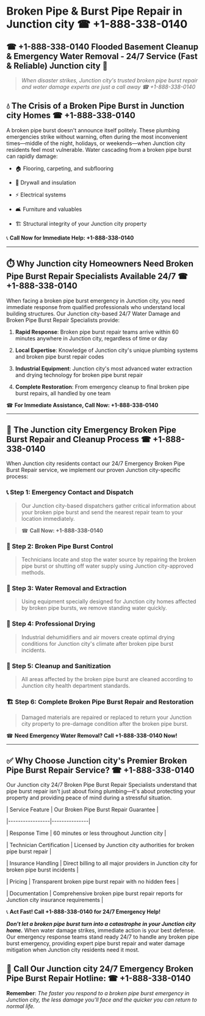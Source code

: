 # Broken Pipe & Burst Pipe Repair in Junction city ☎ +1-888-338-0140  
## ☎ +1-888-338-0140 Flooded Basement Cleanup & Emergency Water Removal - 24/7 Service (Fast & Reliable) Junction city 🚨  

> *When disaster strikes, Junction city's trusted broken pipe burst repair and water damage experts are just a call away ☎ +1-888-338-0140*  

## 💧 The Crisis of a Broken Pipe Burst in Junction city Homes ☎ +1-888-338-0140  

A broken pipe burst doesn't announce itself politely. These plumbing emergencies strike without warning, often during the most inconvenient times—middle of the night, holidays, or weekends—when Junction city residents feel most vulnerable. Water cascading from a broken pipe burst can rapidly damage:  

* 🏠 Flooring, carpeting, and subflooring  
* 🧱 Drywall and insulation  
* ⚡ Electrical systems  
* 🛋️ Furniture and valuables  
* 🏗️ Structural integrity of your Junction city property  

📞 **Call Now for Immediate Help: +1-888-338-0140**  

---  

## ⏱️ Why Junction city Homeowners Need Broken Pipe Burst Repair Specialists Available 24/7 ☎ +1-888-338-0140  

When facing a broken pipe burst emergency in Junction city, you need immediate response from qualified professionals who understand local building structures. Our Junction city-based 24/7 Water Damage and Broken Pipe Burst Repair Specialists provide:  

1. **Rapid Response**: Broken pipe burst repair teams arrive within 60 minutes anywhere in Junction city, regardless of time or day  
2. **Local Expertise**: Knowledge of Junction city's unique plumbing systems and broken pipe burst repair codes  
3. **Industrial Equipment**: Junction city's most advanced water extraction and drying technology for broken pipe burst repair  
4. **Complete Restoration**: From emergency cleanup to final broken pipe burst repairs, all handled by one team  

☎ **For Immediate Assistance, Call Now: +1-888-338-0140**  

---  

## 🔧 The Junction city Emergency Broken Pipe Burst Repair and Cleanup Process ☎ +1-888-338-0140  

When Junction city residents contact our 24/7 Emergency Broken Pipe Burst Repair service, we implement our proven Junction city-specific process:  

### 📞 Step 1: Emergency Contact and Dispatch  
> Our Junction city-based dispatchers gather critical information about your broken pipe burst and send the nearest repair team to your location immediately.  
> ☎ **Call Now: +1-888-338-0140**  

### 🚿 Step 2: Broken Pipe Burst Control  
> Technicians locate and stop the water source by repairing the broken pipe burst or shutting off water supply using Junction city-approved methods.  

### 🌊 Step 3: Water Removal and Extraction  
> Using equipment specially designed for Junction city homes affected by broken pipe bursts, we remove standing water quickly.  

### 💨 Step 4: Professional Drying  
> Industrial dehumidifiers and air movers create optimal drying conditions for Junction city's climate after broken pipe burst incidents.  

### 🧼 Step 5: Cleanup and Sanitization  
> All areas affected by the broken pipe burst are cleaned according to Junction city health department standards.  

### 🏗️ Step 6: Complete Broken Pipe Burst Repair and Restoration  
> Damaged materials are repaired or replaced to return your Junction city property to pre-damage condition after the broken pipe burst.  

☎ **Need Emergency Water Removal? Call +1-888-338-0140 Now!**  

---  

## ✅ Why Choose Junction city's Premier Broken Pipe Burst Repair Service? ☎ +1-888-338-0140  

Our Junction city 24/7 Broken Pipe Burst Repair Specialists understand that pipe burst repair isn't just about fixing plumbing—it's about protecting your property and providing peace of mind during a stressful situation.  

| Service Feature | Our Broken Pipe Burst Repair Guarantee |  
|-----------------|---------------|  
| Response Time | 60 minutes or less throughout Junction city |  
| Technician Certification | Licensed by Junction city authorities for broken pipe burst repair |  
| Insurance Handling | Direct billing to all major providers in Junction city for broken pipe burst incidents |  
| Pricing | Transparent broken pipe burst repair with no hidden fees |  
| Documentation | Comprehensive broken pipe burst repair reports for Junction city insurance requirements |  

📞 **Act Fast! Call +1-888-338-0140 for 24/7 Emergency Help!**  

***Don't let a broken pipe burst turn into a catastrophe in your Junction city home.*** When water damage strikes, immediate action is your best defense. Our emergency response teams stand ready 24/7 to handle any broken pipe burst emergency, providing expert pipe burst repair and water damage mitigation when Junction city residents need it most.  

## 📱 Call Our Junction city 24/7 Emergency Broken Pipe Burst Repair Hotline: ☎ +1-888-338-0140  

**Remember**: *The faster you respond to a broken pipe burst emergency in Junction city, the less damage you'll face and the quicker you can return to normal life.*